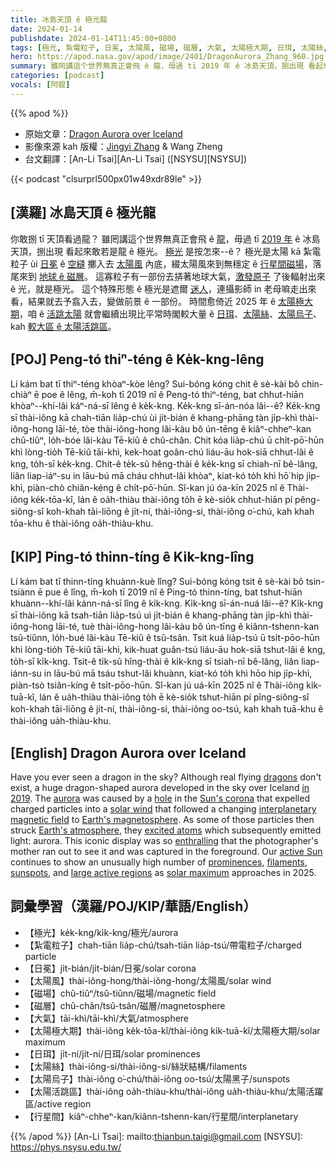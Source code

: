 ```yaml
---
title: 冰島天頂 ê 極光龍
date: 2024-01-14
publishdate: 2024-01-14T11:45:00+0800
tags: [極光, 紮電粒子, 日冕, 太陽風, 磁場, 磁層, 大氣, 太陽極大期, 日珥, 太陽絲, 太陽烏子, 太陽活跳區, 行星間]
hero: https://apod.nasa.gov/apod/image/2401/DragonAurora_Zhang_960.jpg
summary: 雖罔講這个世界無真正會飛 ê 龍，毋過 tī 2019 年 ê 冰島天頂，捌出現 看起來敢若是龍 ê 極光。
categories: [podcast]
vocals: [阿錕]
---
```


{{% apod %}}

- 原始文章：[Dragon Aurora over Iceland](https://apod.nasa.gov/apod/ap240114.html)
- 影像來源 kah 版權：[Jingyi Zhang](mailto:jingyi.tia.zhang@gmail.com) & Wang Zheng
- 台文翻譯：[An-Li Tsai][An-Li Tsai] ([NSYSU][NSYSU])

{{< podcast "clsurprl500px01w49xdr89le" >}}

## [漢羅] 冰島天頂 ê 極光龍
你敢捌 tī 天頂看過龍？
雖罔講這个世界無真正會飛 ê [龍][dragons]，毋過 tī [2019 年][in 2019] ê 冰島天頂，捌出現 看起來敢若是龍 ê 極光。
[極光][aurora] 是按怎來--ê？
極光是太陽 kā 紮電粒子 ùi [日冕][Sun's corona] ê [空縫][hole] 擲入去 [太陽風][solar wind] 內底，綴太陽風來到無穩定 ê [行星間磁場][interplanetary magnetic field]，落尾來到 [地球 ê 磁層][Earth's magnetosphere]。
這寡粒子有一部份去挵著地球大氣，[激發原子][excited atoms] 了後輻射出來 ê 光，就是極光。
這个特殊形態 ê 極光是遮爾 [迷人][enthralling]，連攝影師 in 老母嘛走出來看，結果就去予翕入去，變做前景 ê 一部份。
時間愈倚近 2025 年 ê [太陽極大期][solar maximum]，咱 ê [活跳太陽][active Sun] 就會繼續出現比平常時閣較大量 ê [日珥][prominences]、[太陽絲][filaments]、[太陽烏子][sunspots]、kah [較大區 ê 太陽活跳區][large active regions]。

## [POJ] Peng-tó thiⁿ-téng ê Ke̍k-kng-lêng
Lí kám bat tī thiⁿ-téng khòaⁿ-kòe lêng?
Sui-bóng kóng chit ê sè-kài bô chin-chiàⁿ ē poe ê lêng, m̄-koh tī 2019 nî ê Peng-tó thiⁿ-téng, bat chhut-hiān khòaⁿ--khí-lâi káⁿ-ná-sī lêng ê ke̍k-kng.
Ke̍k-kng sī-án-nóa lâi--ê?
Ke̍k-kng sī thài-iông kā chah-tiān lia̍p-chú ùi ji̍t-bián ê khang-phāng tàn ji̍p-khì thài-iông-hong lāi-té, tòe thài-iông-hong lâi-kàu bô ún-tēng ê kiâⁿ-chheⁿ-kan chû-tiûⁿ, lo̍h-bóe lâi-kàu Tē-kiû ê chû-chân.
Chit kóa lia̍p-chú ū chi̍t-pō͘-hūn khì lòng-tio̍h Tē-kiû tāi-khì, kek-hoat goân-chú liáu-āu hok-siā chhut-lâi ê kng, to̍h-sī ke̍k-kng.
Chit-ê te̍k-sû hêng-thài ê ke̍k-kng sī chiah-nī bê-lâng, liân liap-iáⁿ-su in lāu-bú mā cháu chhut-lâi khòaⁿ, kiat-kó to̍h khì hō͘ hip ji̍p-khì, piàn-chò chiân-kéng ê chi̍t-pō͘-hūn.
Sî-kan jú óa-kīn 2025 nî ê Thài-iông ke̍k-tōa-kî, lán ê oa̍h-thiàu thài-iông to̍h ē kè-sio̍k chhut-hiān pí pêng-siông-sî koh-khah tāi-liōng ê ji̍t-ní, thài-iông-si, thài-iông o͘-chú, kah khah tōa-khu ê thài-iông oa̍h-thiàu-khu.

## [KIP] Ping-tó thinn-tíng ê Ki̍k-kng-lîng
Lí kám bat tī thinn-tíng khuànn-kuè lîng?
Sui-bóng kóng tsit ê sè-kài bô tsin-tsiànn ē pue ê lîng, m̄-koh tī 2019 nî ê Ping-tó thinn-tíng, bat tshut-hiān khuànn--khí-lâi kánn-ná-sī lîng ê ki̍k-kng.
Ki̍k-kng sī-án-nuá lâi--ê?
Ki̍k-kng sī thài-iông kā tsah-tiān lia̍p-tsú uì ji̍t-bián ê khang-phāng tàn ji̍p-khì thài-iông-hong lāi-té, tuè thài-iông-hong lâi-kàu bô ún-tīng ê kiânn-tshenn-kan tsû-tiûnn, lo̍h-bué lâi-kàu Tē-kiû ê tsû-tsân.
Tsit kuá lia̍p-tsú ū tsi̍t-pōo-hūn khì lòng-tio̍h Tē-kiû tāi-khì, kik-huat guân-tsú liáu-āu hok-siā tshut-lâi ê kng, to̍h-sī ki̍k-kng.
Tsit-ê ti̍k-sû hîng-thài ê ki̍k-kng sī tsiah-nī bê-lâng, liân liap-iánn-su in lāu-bú mā tsáu tshut-lâi khuànn, kiat-kó to̍h khì hōo hip ji̍p-khì, piàn-tsò tsiân-kíng ê tsi̍t-pōo-hūn.
Sî-kan jú uá-kīn 2025 nî ê Thài-iông ki̍k-tuā-kî, lán ê ua̍h-thiàu thài-iông to̍h ē kè-sio̍k tshut-hiān pí pîng-siông-sî koh-khah tāi-liōng ê ji̍t-ní, thài-iông-si, thài-iông oo-tsú, kah khah tuā-khu ê thài-iông ua̍h-thiàu-khu.

## [English] Dragon Aurora over Iceland
Have you ever seen a dragon in the sky?
Although real flying [dragons][dragons] don't exist, a huge dragon-shaped aurora developed in the sky over Iceland [in 2019][in 2019].
The [aurora][aurora] was caused by a [hole][hole] in the [Sun's corona][Sun's corona] that expelled charged particles into a [solar wind][solar wind] that followed a changing [interplanetary magnetic field][interplanetary magnetic field] to [Earth's magnetosphere][Earth's magnetosphere].
As some of those particles then struck [Earth's atmosphere][Earth's atmosphere], they [excited atoms][excited atoms] which subsequently emitted light: aurora.
This iconic display was so [enthralling][enthralling] that the photographer's mother ran out to see it and was captured in the foreground.
Our [active Sun][active Sun] continues to show an unusually high number of [prominences][prominences], [filaments][filaments], [sunspots][sunspots], and [large active regions][large active regions] as [solar maximum][solar maximum] approaches in 2025.

## 詞彙學習（漢羅/POJ/KIP/華語/English）
- 【極光】ke̍k-kng/ki̍k-kng/極光/aurora
- 【紮電粒子】chah-tiān lia̍p-chú/tsah-tiān lia̍p-tsú/帶電粒子/charged particle
- 【日冕】ji̍t-bián/ji̍t-bián/日冕/solar corona
- 【太陽風】thài-iông-hong/thài-iông-hong/太陽風/solar wind
- 【磁場】chû-tiûⁿ/tsû-tiûnn/磁場/magnetic field
- 【磁層】chû-chân/tsû-tsân/磁層/magnetosphere
- 【大氣】tāi-khì/tāi-khì/大氣/atmosphere
- 【太陽極大期】thài-iông ke̍k-tōa-kî/thài-iông ki̍k-tuā-kî/太陽極大期/solar maximum
- 【日珥】ji̍t-ní/ji̍t-ní/日珥/solar prominences
- 【太陽絲】thài-iông-si/thài-iông-si/絲狀結構/filaments
- 【太陽烏子】thài-iông o͘-chú/thài-iông oo-tsú/太陽黑子/sunspots
- 【太陽活跳區】thài-iông oa̍h-thiàu-khu/thài-iông ua̍h-thiàu-khu/太陽活躍區/active region
- 【行星間】kiâⁿ-chheⁿ-kan/kiânn-tshenn-kan/行星間/interplanetary

{{% /apod %}}
[An-Li Tsai]: mailto:thianbun.taigi@gmail.com
[NSYSU]: https://phys.nsysu.edu.tw/

[copyright]: https://apod.nasa.gov/apod/fap/lib/about_apod.html#srapply
[License]: https://creativecommons.org/licenses/by/3.0/

[dragons]:https://en.wikipedia.org/wiki/Dragon
[in 2019]:http://spaceweather.com/archive.php?view=1&day=06&month=02&year=2019
[aurora]:https://spaceplace.nasa.gov/aurora/
[hole]:https://apod.nasa.gov/apod/ap100828.html
[Sun's corona]:https://apod.nasa.gov/apod/ap170920.html
[solar wind]:https://apod.nasa.gov/apod/ap000318.html
[interplanetary magnetic field]:http://www.spaceweather.com/glossary/imf.html
[Earth's magnetosphere]:https://science.nasa.gov/heliophysics/focus-areas/magnetosphere-ionosphere/
[Earth's atmosphere]:https://espo.nasa.gov/sites/default/files/images/Atmosphere36small.jpg
[excited atoms]:https://imagine.gsfc.nasa.gov/science/toolbox/atom.html
[enthralling]:https://c1.staticflickr.com/3/2505/4139267083_915e393dbb.jpg
[active Sun]:https://www.swpc.noaa.gov/products/solar-cycle-progression
[prominences]:https://apod.nasa.gov/apod/ap220216.html
[filaments]:https://apod.nasa.gov/apod/ap220913.html
[sunspots]:https://spaceplace.nasa.gov/solar-activity/en/
[large active regions]:https://apod.nasa.gov/apod/ap141022.html
[solar maximum]:https://en.wikipedia.org/wiki/Solar_maximum
